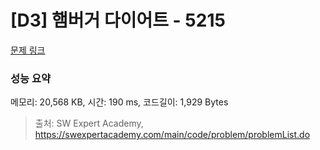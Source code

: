 # [D3] 햄버거 다이어트 - 5215 

[문제 링크](https://swexpertacademy.com/main/code/problem/problemDetail.do?contestProbId=AWT-lPB6dHUDFAVT) 

### 성능 요약

메모리: 20,568 KB, 시간: 190 ms, 코드길이: 1,929 Bytes



> 출처: SW Expert Academy, https://swexpertacademy.com/main/code/problem/problemList.do